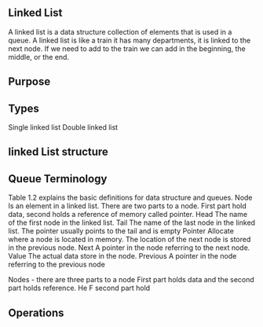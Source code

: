 ## Linked List

A linked list is a data structure collection of elements that is used in a queue. A linked list is like a train it has many departments, it is linked to the next node. If we need to add to the train we can add in the beginning, the middle, or the end.

## Purpose

## Types

Single linked list 
Double linked list 

## linked List structure

## Queue Terminology

Table 1.2 explains the basic definitions for data structure and queues.
Node Is an element in a linked list. There are two parts to a node. First part hold data, second holds a reference of memory called pointer.
Head The name of the first node in the linked list.
Tail The name of the last node in the linked list. The pointer usually points to the tail and is empty
Pointer Allocate where a node is located in memory. The location of the next node is stored in the previous node.
Next  A pointer in the node referring to the next node.
Value The actual data store in the node.
Previous A pointer in the node referring to the previous node

Nodes - there are three parts to a node First part holds data and the second part holds reference.
He
F
second part hold

## Operations
